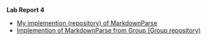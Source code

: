 **Lab Report 4**


* [My implemention (repository) of MarkdownParse](https://github.com/evprado849/markdown-parser)
* [Implemention of MarkdownParse from Group (Group repository)](https://github.com/UDXS/markdown-parser)
